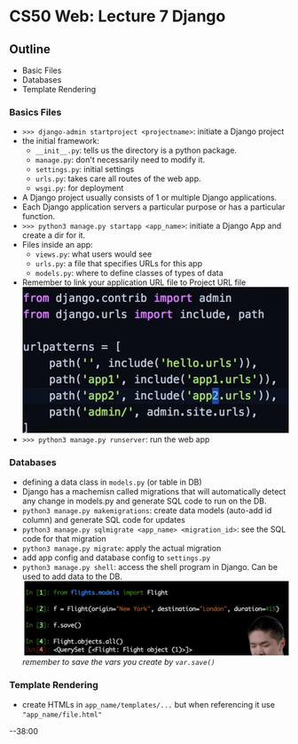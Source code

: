 # CS50 Web: Lecture 7 Django    

## Outline
* Basic Files
* Databases
* Template Rendering  

### Basics Files
* `>>> django-admin startproject <projectname>`: initiate a Django project 
* the initial framework: 
	* `__init__.py`: tells us the directory is a python package. 
	* `manage.py`: don't necessarily need to modify it. 
	* `settings.py`: initial settings 
	* `urls.py`: takes care all routes of the web app.  
	* `wsgi.py`: for deployment
* A Django project usually consists of 1 or multiple Django applications. 
* Each Django application servers a particular purpose or has a particular function. 
* `>>> python3 manage.py startapp <app_name>`: initiate a Django App and create a dir for it.  
* Files inside an app:
	* `views.py`: what users would see 
	* `urls.py`: a file that specifies URLs for this app 
	* `models.py`: where to define classes of types of data 
* Remember to link your application URL file to Project URL file
![](./img/django_url.png) 
* `>>> python3 manage.py runserver`: run the web app

### Databases 
* defining a data class in `models.py` (or table in DB) 
* Django has a machemisn called migrations that will automatically detect any change in models.py and generate SQL code to run on the DB. 
* `python3 manage.py makemigrations`:  create data models (auto-add id column) and generate SQL code for updates 
* `python3 manage.py sqlmigrate <app_name> <migration_id>`: see the SQL code for that migration 
* `python3 manage.py migrate`: apply the actual migration  
* add app config   and database config to `settings.py` 
* `python3 manage.py shell`: access the shell program in Django. Can be used to add data to the DB. 
![](./img/django_shell.png) 
_remember to save the vars you create by `var.save()`_

### Template Rendering 
* create HTMLs in `app_name/templates/...` but when referencing it use `"app_name/file.html"` 

--38:00